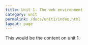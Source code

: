 ```yaml
---
title: Unit 1. The web environment
category: unit
permalink: /docs/unit1/index.html
layout: page
---
```


This would be the content on unit 1.
